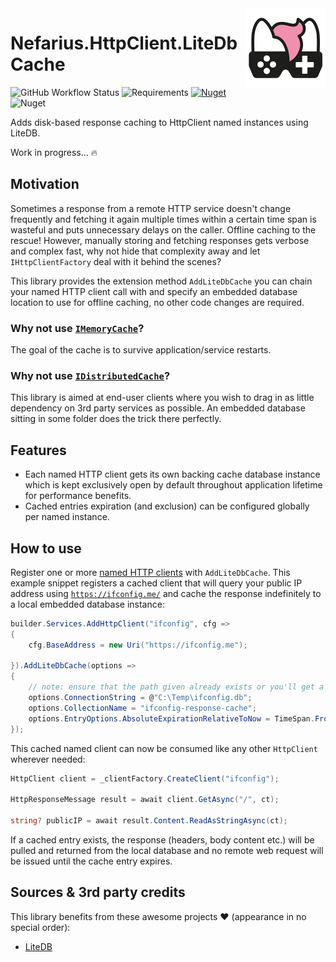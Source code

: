<img src="assets/NSS-128x128.png" align="right" />

# Nefarius.HttpClient.LiteDbCache

![GitHub Workflow Status](https://img.shields.io/github/actions/workflow/status/nefarius/Nefarius.HttpClient.LiteDbCache/build.yml) ![Requirements](https://img.shields.io/badge/Requires-.NET%20%3E%3D6.0-blue.svg) [![Nuget](https://img.shields.io/nuget/v/Nefarius.HttpClient.LiteDbCache)](https://www.nuget.org/packages/Nefarius.HttpClient.LiteDbCache/) ![Nuget](https://img.shields.io/nuget/dt/Nefarius.HttpClient.LiteDbCache)

Adds disk-based response caching to HttpClient named instances using LiteDB.

Work in progress... 🔥

## Motivation

Sometimes a response from a remote HTTP service doesn't change frequently and fetching it again multiple times within a
certain time span is wasteful and puts unnecessary delays on the caller. Offline caching to the rescue! However,
manually storing and fetching responses gets verbose and complex fast, why not hide that complexity away and
let `IHttpClientFactory` deal with it behind the scenes?

This library provides the extension method `AddLiteDbCache` you can chain your named HTTP client call with and specify
an embedded database location to use for offline caching, no other code changes are required.

### Why not use [`IMemoryCache`](https://learn.microsoft.com/en-us/aspnet/core/performance/caching/memory)?

The goal of the cache is to survive application/service restarts.

### Why not use [`IDistributedCache`](https://learn.microsoft.com/en-us/aspnet/core/performance/caching/distributed)?

This library is aimed at end-user clients where you wish to drag in as little dependency on 3rd party services as
possible. An embedded database sitting in some folder does the trick there perfectly.

## Features

- Each named HTTP client gets its own backing cache database instance which is kept exclusively open by default
  throughout application lifetime for performance benefits.
- Cached entries expiration (and exclusion) can be configured globally per named instance.

## How to use

Register one or
more [named HTTP clients](https://learn.microsoft.com/en-us/aspnet/core/fundamentals/http-requests#named-clients)
with `AddLiteDbCache`. This example snippet registers a cached client that will query your public IP address
using [`https://ifconfig.me/`](https://ifconfig.me/) and cache the response indefinitely to a local embedded database
instance:

```csharp
builder.Services.AddHttpClient("ifconfig", cfg =>
{
    cfg.BaseAddress = new Uri("https://ifconfig.me");
    
}).AddLiteDbCache(options =>
{
    // note: ensure that the path given already exists or you'll get a runtime exception
    options.ConnectionString = @"C:\Temp\ifconfig.db";
    options.CollectionName = "ifconfig-response-cache";
    options.EntryOptions.AbsoluteExpirationRelativeToNow = TimeSpan.FromMinutes(10);
});
```

This cached named client can now be consumed like any other `HttpClient` wherever needed:

```csharp
HttpClient client = _clientFactory.CreateClient("ifconfig");

HttpResponseMessage result = await client.GetAsync("/", ct);

string? publicIP = await result.Content.ReadAsStringAsync(ct);
```

If a cached entry exists, the response (headers, body content etc.) will be pulled and returned from the local database
and no remote web request will be issued until the cache entry expires.

## Sources & 3rd party credits

This library benefits from these awesome projects ❤ (appearance in no special order):

- [LiteDB](https://github.com/mbdavid/LiteDB)
